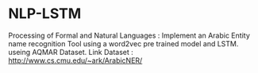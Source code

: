 # NLP-LSTM
Processing of Formal and Natural Languages : Implement an Arabic Entity name recognition Tool using a word2vec pre trained model and LSTM.  useing AQMAR Dataset.
Link Dataset : http://www.cs.cmu.edu/~ark/ArabicNER/

